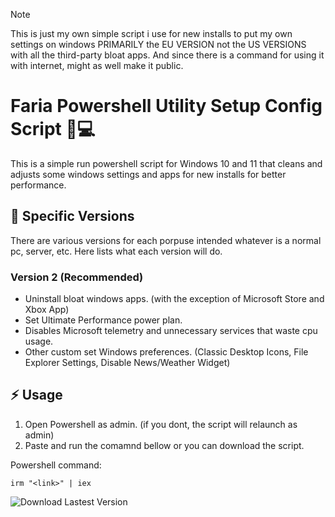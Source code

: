 > [!NOTE]
> This is just my own simple script i use for new installs to put my own settings on windows PRIMARILY the EU VERSION not the US VERSIONS with all the third-party bloat apps. And since there is a command for using it with internet, might as well make it public.

# Faria Powershell Utility Setup Config Script :large_blue_diamond::computer:
This is a simple run powershell script for Windows 10 and 11 that cleans and adjusts some windows settings and apps for new installs for better performance.

## :scroll: Specific Versions
There are various versions for each porpuse intended whatever is a normal pc, server, etc.
Here lists what each version will do.
### Version 2 (Recommended)
- Uninstall bloat windows apps. (with the exception of Microsoft Store and Xbox App)
- Set Ultimate Performance power plan.
- Disables Microsoft telemetry and unnecessary services that waste cpu usage.
- Other custom set Windows preferences. (Classic Desktop Icons, File Explorer Settings, Disable News/Weather Widget)

## :zap: Usage
1. Open Powershell as admin. (if you dont, the script will relaunch as admin)
2. Paste and run the comamnd bellow or you can download the script.

Powershell command:
```
irm "<link>" | iex
```

![Download Lastest Version](https://img.shields.io/github/downloads/dfaria5/faria-ps-utilsetupconf-script/latest/total?style=for-the-badge)
